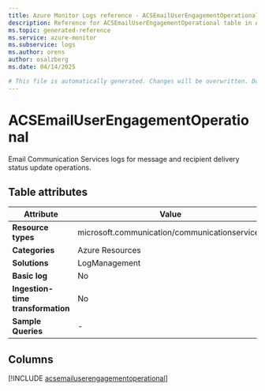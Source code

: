 ```yaml
---
title: Azure Monitor Logs reference - ACSEmailUserEngagementOperational
description: Reference for ACSEmailUserEngagementOperational table in Azure Monitor Logs.
ms.topic: generated-reference
ms.service: azure-monitor
ms.subservice: logs
ms.author: orens
author: osalzberg
ms.date: 04/14/2025

# This file is automatically generated. Changes will be overwritten. Do not change this file directly.
---
```


# ACSEmailUserEngagementOperational

Email Communication Services logs for message and recipient delivery status update operations.


## Table attributes

|Attribute|Value|
|---|---|
|**Resource types**|microsoft.communication/communicationservices|
|**Categories**|Azure Resources|
|**Solutions**| LogManagement|
|**Basic log**|No|
|**Ingestion-time transformation**|No|
|**Sample Queries**|-|



## Columns
  
[!INCLUDE [acsemailuserengagementoperational](~/reusable-content/ce-skilling/azure/includes/azure-monitor/reference/tables/acsemailuserengagementoperational-include.md)]
